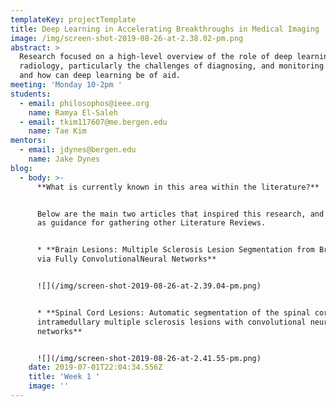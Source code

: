 ```yaml
---
templateKey: projectTemplate
title: Deep Learning in Accelerating Breakthroughs in Medical Imaging
image: /img/screen-shot-2019-08-26-at-2.38.02-pm.png
abstract: >
  Research focused on a high-level overview of the role of deep learning in
  radiology, particularly the challenges of diagnosing, and monitoring MS; why
  and how can deep learning be of aid.
meeting: 'Monday 10-2pm '
students:
  - email: philosophos@ieee.org
    name: Ramya El-Saleh
  - email: tkim117607@me.bergen.edu
    name: Tae Kim
mentors:
  - email: jdynes@bergen.edu
    name: Jake Dynes
blog:
  - body: >-
      **What is currently known in this area within the literature?**


      Below are the main two articles that inspired this research, and were used
      as guidance for gathering other Literature Reviews. 


      * **Brain Lesions: Multiple Sclerosis Lesion Segmentation from Brain MRI
      via Fully ConvolutionalNeural Networks**


      ![](/img/screen-shot-2019-08-26-at-2.39.04-pm.png)


      * **Spinal Cord Lesions: Automatic segmentation of the spinal cord and
      intramedullary multiple sclerosis lesions with convolutional neural
      networks**


      ![](/img/screen-shot-2019-08-26-at-2.41.55-pm.png)
    date: 2019-07-01T22:04:34.556Z
    title: 'Week 1 '
    image: ''
---
```


